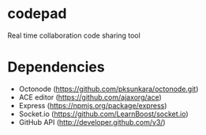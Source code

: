 codepad
=======

Real time collaboration code sharing tool

Dependencies
=======
- Octonode   (https://github.com/pksunkara/octonode.git)
- ACE editor (https://github.com/ajaxorg/ace)
- Express    (https://npmjs.org/package/express)
- Socket.io  (https://github.com/LearnBoost/socket.io)
- GitHub API (http://developer.github.com/v3/)
